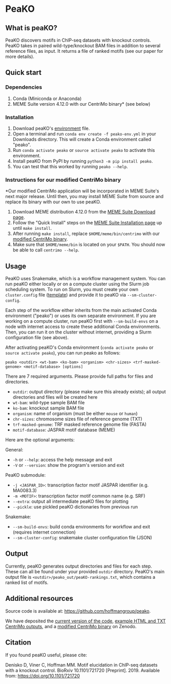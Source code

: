 # PeaKO

## What is peaKO?

PeaKO discovers motifs in ChIP-seq datasets with knockout controls. PeaKO takes in paired wild-type/knockout BAM files in addition to several reference files, as input. It returns a file of ranked motifs (see our paper for more details).


## Quick start

### Dependencies

1. Conda (Miniconda or Anaconda)
2. MEME Suite version 4.12.0 with our CentriMo binary* (see below)

### Installation

1. Download peaKO's [environment](https://peako.hoffmanlab.org/data/peako-env.yml) file.
2. Open a terminal and run `conda env create -f peako-env.yml` in your Downloads directory. This will create a Conda environment called "peako".
3. Run `conda activate peako` or `source activate peako` to activate this environment.
4. Install peaKO from PyPI by running `python3 -m pip install peako`.
5. You can test that this worked by running `peako --help`.

### Instructions for our modified CentriMo binary

*Our modified CentriMo application will be incorporated in MEME Suite's next major release.
Until then, you may install MEME Suite from source and replace its binary with our own to use peaKO.

1. Download MEME distribution 4.12.0 from the [MEME Suite Download page](http://meme-suite.org/doc/download.html).
2. Follow the "Quick Install" steps on the [MEME Suite Installation page](http://meme-suite.org/doc/install.html?man_type=web) up until `make install`.
4. After running `make install`, replace `$HOME/meme/bin/centrimo` with our [modified CentriMo binary](https://doi.org/10.5281/zenodo.3356995).
5. Make sure that `$HOME/meme/bin` is located on your `$PATH`. You should now be able to call `centrimo --help`.


## Usage

PeaKO uses Snakemake, which is a workflow management system.
You can run peaKO either locally or on a compute cluster using the Slurm job scheduling system.
To run on Slurm, you must create your own `cluster.config` file ([template](https://peako.hoffmanlab.org/data/cluster.json)) and provide it to peaKO via `--sm-cluster-config`.

Each step of the workflow either inherits from the main activated Conda environment ("peako") or uses its own separate environment.
If you are working on a compute cluster, run peaKO first with `--sm-build-envs` on a node with internet access to create these additional Conda environments.
Then, you can run it on the cluster without internet, providing a Slurm configuration file (see above).

After activating peaKO's Conda environment (`conda activate peako` or `source activate peako`), you can run peako as follows:

`peako <outdir> <wt-bam> <ko-bam> <organism> <chr-sizes> <trf-masked-genome> <motif-database> [options]`

There are 7 required arguments. Please provide full paths for files and directories.

- `outdir`: output directory (please make sure this already exists); all output directories and files will be created here
- `wt-bam`: wild-type sample BAM file
- `ko-bam`: knockout sample BAM file
- `organism`: name of organism (must be either `mouse` or `human`)
- `chr-sizes`: chromosome sizes file of reference genome (TXT)
- `trf-masked-genome`: TRF masked reference genome file (FASTA)
- `motif-database`: JASPAR motif database (MEME)

Here are the optional arguments:

General:

- `-h` or `--help`: access the help message and exit
- `-V` or `--version`: show the program's version and exit

PeaKO submodule:

- `-j <JASPAR_ID>`: transcription factor motif JASPAR identifier (e.g. MA0083.3)
- `-m <MOTIF>`: transcription factor motif common name (e.g. SRF)
- `--extra`: output all intermediate peaKO files for plotting
- `--pickle`: use pickled peaKO dictionaries from previous run 

Snakemake:

- `--sm-build-envs`: build conda environments for workflow and exit (requires internet connection)
- `--sm-cluster-config`: snakemake cluster configuration file (JSON)


## Output

Currently, peaKO generates output directories and files for each step.
These can all be found under your provided `outdir` directory.
PeaKO's main output file is `<outdir>/peako_out/peaKO-rankings.txt`, which contains a ranked list of motifs.


## Additional resources

Source code is available at: https://github.com/hoffmangroup/peako.

We have deposited the [current version of the code](https://doi.org/10.5281/zenodo.3338330), [example HTML and TXT CentriMo outputs](https://doi.org/10.5281/zenodo.3338324), and a [modified CentriMo binary](https://doi.org/10.5281/zenodo.3356995) on Zenodo.


## Citation

If you found peaKO useful, please cite:

Denisko D, Viner C, Hoffman MM. Motif elucidation in ChIP-seq datasets with a knockout control. BioRxiv 10.1101/721720 [Preprint]. 2019. Available from: https://doi.org/10.1101/721720